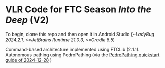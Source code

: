 # VLR Code for FTC Season *Into the Deep* (V2)

To begin, clone this repo and then open it in Android Studio (_~LadyBug 2024.2.1, <=JetBrains Runtime 21.0.3, <=Gradle 8.5_)  

Command-based architecture implemented using FTCLib (2.1.1). Autonomous pathing using PedroPathing (via the [PedroPathing quickstart guide of 2024-12-28](https://github.com/Pedro-Pathing/Pedro-Pathing-Quickstart) )

